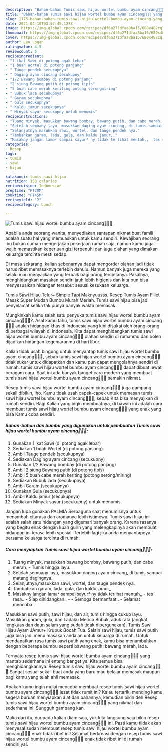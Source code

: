 ```yaml
---
description: "Bahan-bahan Tumis sawi hijau wortel bumbu ayam cincang🥬🥕🍗 yang enak dan Mudah Dibuat"
title: "Bahan-bahan Tumis sawi hijau wortel bumbu ayam cincang🥬🥕🍗 yang enak dan Mudah Dibuat"
slug: 1175-bahan-bahan-tumis-sawi-hijau-wortel-bumbu-ayam-cincang-yang-enak-dan-mudah-dibuat
date: 2021-04-10T03:57:45.127Z
image: https://img-global.cpcdn.com/recipes/df6a271dfaa8ba15/680x482cq70/tumis-sawi-hijau-wortel-bumbu-ayam-cincang🥬🥕🍗-foto-resep-utama.jpg
thumbnail: https://img-global.cpcdn.com/recipes/df6a271dfaa8ba15/680x482cq70/tumis-sawi-hijau-wortel-bumbu-ayam-cincang🥬🥕🍗-foto-resep-utama.jpg
cover: https://img-global.cpcdn.com/recipes/df6a271dfaa8ba15/680x482cq70/tumis-sawi-hijau-wortel-bumbu-ayam-cincang🥬🥕🍗-foto-resep-utama.jpg
author: Leo Logan
ratingvalue: 4.5
reviewcount: 5
recipeingredient:
- "1 ikat Sawi di potong agak lebar"
- "1 buah Wortel di potong panjang"
- " Tauge pendek secukupnya"
- " Daging ayam cincang secukupny"
- "1/2 Bawang bombay di potong panjang"
- "2 siung Bawang putih di potong tipis"
- "5 buah cabe merah keriting potong serongmiring"
- " Bubuk lada secukupnya"
- " Garam secukupnya"
- " Gula secukupnya"
- " Kaldu jamur secukupnya"
- " Minyak sayur secukupny untuk menumis"
recipeinstructions:
- "Tuang minyak, masukkan bawang bombay, bawang putih, dan cabe merah. Tumis hingga layu."
- "Setelah semuany layu, masukkan daging ayam cincang, di tumis sampai matang dagingnya."
- "Selanjutnya,masukkan sawi, wortel, dan tauge pendek nya."
- "Tambahkan garam, lada, gula, dan kaldu jamur,,"
- "Masakny jangan lama² sampai sayur² ny tidak terlihat mentah,,  tes rasa..  Siap dihidangkan..   Semoga bermanfaat.. Selamat mencoba.."
categories:
- Resep
tags:
- tumis
- sawi
- hijau

katakunci: tumis sawi hijau 
nutrition: 158 calories
recipecuisine: Indonesian
preptime: "PT30M"
cooktime: "PT45M"
recipeyield: "2"
recipecategory: Lunch

---
```



![Tumis sawi hijau wortel bumbu ayam cincang🥬🥕🍗](https://img-global.cpcdn.com/recipes/df6a271dfaa8ba15/680x482cq70/tumis-sawi-hijau-wortel-bumbu-ayam-cincang🥬🥕🍗-foto-resep-utama.jpg)

Apabila anda seorang wanita, menyediakan santapan nikmat buat famili adalah suatu hal yang memuaskan untuk kamu sendiri. Kewajiban seorang ibu bukan cuman mengerjakan pekerjaan rumah saja, namun kamu juga wajib memastikan keperluan gizi terpenuhi dan juga olahan yang dimakan keluarga tercinta mesti sedap.

Di masa  sekarang, kalian sebenarnya dapat mengorder olahan jadi tidak harus ribet memasaknya terlebih dahulu. Namun banyak juga mereka yang selalu mau menyajikan yang terbaik bagi orang tercintanya. Pasalnya, menghidangkan masakan sendiri jauh lebih higienis dan kita pun bisa menyesuaikan hidangan tersebut sesuai kesukaan keluarga. 

Tumis Sawi Hijau Telur~ Simple Tapi Maknyuusss. Resep Tumis Ayam Fillet Masak Super Mudah Bumbu Murah Meriah. Tumis sawi hijau bisa jadi penyelamat ketika tak punya banyak waktu memasak.

Mungkinkah kamu salah satu penyuka tumis sawi hijau wortel bumbu ayam cincang🥬🥕🍗?. Asal kamu tahu, tumis sawi hijau wortel bumbu ayam cincang🥬🥕🍗 adalah hidangan khas di Indonesia yang kini disukai oleh orang-orang di berbagai wilayah di Indonesia. Kita dapat menghidangkan tumis sawi hijau wortel bumbu ayam cincang🥬🥕🍗 olahan sendiri di rumahmu dan boleh dijadikan hidangan kegemaranmu di hari libur.

Kalian tidak usah bingung untuk menyantap tumis sawi hijau wortel bumbu ayam cincang🥬🥕🍗, sebab tumis sawi hijau wortel bumbu ayam cincang🥬🥕🍗 tidak sukar untuk didapatkan dan kamu pun dapat mengolahnya sendiri di rumah. tumis sawi hijau wortel bumbu ayam cincang🥬🥕🍗 dapat dibuat lewat beragam cara. Saat ini ada banyak banget cara modern yang membuat tumis sawi hijau wortel bumbu ayam cincang🥬🥕🍗 semakin nikmat.

Resep tumis sawi hijau wortel bumbu ayam cincang🥬🥕🍗 juga gampang sekali dibikin, lho. Kamu tidak usah capek-capek untuk memesan tumis sawi hijau wortel bumbu ayam cincang🥬🥕🍗, sebab Kita bisa menyajikan di rumah sendiri. Bagi Kalian yang ingin membuatnya, di bawah ini adalah cara membuat tumis sawi hijau wortel bumbu ayam cincang🥬🥕🍗 yang enak yang bisa Kamu coba sendiri.

<!--inarticleads1-->

##### Bahan-bahan dan bumbu yang digunakan untuk pembuatan Tumis sawi hijau wortel bumbu ayam cincang🥬🥕🍗:

1. Gunakan 1 ikat Sawi (di potong agak lebar)
1. Sediakan 1 buah Wortel (di potong panjang)
1. Ambil  Tauge pendek (secukupnya)
1. Sediakan  Daging ayam cincang (secukupny)
1. Gunakan 1/2 Bawang bombay (di potong panjang)
1. Ambil 2 siung Bawang putih (di potong tipis)
1. Ambil 5 buah cabe merah keriting (potong serong/miring)
1. Sediakan  Bubuk lada (secukupnya)
1. Ambil  Garam (secukupnya)
1. Gunakan  Gula (secukupnya)
1. Ambil  Kaldu jamur (secukupnya)
1. Sediakan  Minyak sayur (secukupny) untuk menumis


Jangan lupa gunakan PALMIA Serbaguna saat menumisnya untuk menambah citarasa dan aromanya lebih istimewa. Tumis sawi hijau ini adalah salah satu hidangan yang digemari banyak orang. Karena rasanya yang begitu enak dengan kuah gurih yang melengkapinya akan membuat hidangan ini terasa lebih spesial. Terlebih lagi jika anda menyantapnya bersama keluarga tercinta di rumah. 

<!--inarticleads2-->

##### Cara menyiapkan Tumis sawi hijau wortel bumbu ayam cincang🥬🥕🍗:

1. Tuang minyak, masukkan bawang bombay, bawang putih, dan cabe merah. - Tumis hingga layu.
1. Setelah semuany layu, masukkan daging ayam cincang, di tumis sampai matang dagingnya.
1. Selanjutnya,masukkan sawi, wortel, dan tauge pendek nya.
1. Tambahkan garam, lada, gula, dan kaldu jamur,,
1. Masakny jangan lama² sampai sayur² ny tidak terlihat mentah,, -  tes rasa..  - Siap dihidangkan..  -  - Semoga bermanfaat.. - Selamat mencoba..


Masukkan sawi putih, sawi hijau, dan air, tumis hingga cukup layu. Masukkan garam, gula, dan Ladaku Merica Bubuk, aduk rata (angkat lengkuas dan daun salam yang sudah tidak dipergunakan). Tumis Sawi Hijau Ayam JAmur+ Krupuk Bocah Tua. Selain sawi hijau, tumis sawi putih juga bisa jadi menu masakan andalan untuk keluarga di rumah. Untuk mendapatkan rasa tumis sawi putih yang enak, kamu bisa menambahkan dengan beberapa bumbu seperti bawang putih, bawang merah, lada. 

Ternyata resep tumis sawi hijau wortel bumbu ayam cincang🥬🥕🍗 yang mantab sederhana ini enteng banget ya! Kita semua bisa menghidangkannya. Resep tumis sawi hijau wortel bumbu ayam cincang🥬🥕🍗 Sangat sesuai sekali buat anda yang baru mau belajar memasak maupun bagi kamu yang telah ahli memasak.

Apakah kamu ingin mulai mencoba membuat resep tumis sawi hijau wortel bumbu ayam cincang🥬🥕🍗 lezat tidak rumit ini? Kalau tertarik, mending kamu segera buruan menyiapkan alat dan bahannya, kemudian bikin deh Resep tumis sawi hijau wortel bumbu ayam cincang🥬🥕🍗 yang nikmat dan sederhana ini. Sungguh gampang kan. 

Maka dari itu, daripada kalian diam saja, yuk kita langsung saja bikin resep tumis sawi hijau wortel bumbu ayam cincang🥬🥕🍗 ini. Pasti kamu tiidak akan menyesal sudah membuat resep tumis sawi hijau wortel bumbu ayam cincang🥬🥕🍗 enak tidak ribet ini! Selamat berkreasi dengan resep tumis sawi hijau wortel bumbu ayam cincang🥬🥕🍗 enak tidak ribet ini di rumah sendiri,ya!.

